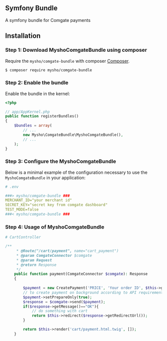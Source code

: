 ## Symfony Bundle

A symfony bundle for Comgate payments

Installation
------------

### Step 1: Download MyshoComgateBundle using composer

Require the `mysho/comgate-bundle` with composer [Composer](http://getcomposer.org/).

```bash
$ composer require mysho/comgate-bundle
```

### Step 2: Enable the bundle

Enable the bundle in the kernel:

```php
<?php

// app/AppKernel.php
public function registerBundles()
{
    $bundles = array(
        // ...
        new Mysho\ComgateBundle\MyshoComgateBundle(),
        // ...
    );
}
```

### Step 3: Configure the MyshoComgateBundle

Below is a minimal example of the configuration necessary to use the
`MyshoComgateBundle` in your application:

```yml
# .env

###> mysho/comgate-bundle ###
MERCHANT_ID="your merchant id"
SECRET_KEY="secret key from comgate dashboard"
TEST_MODE=false
###< mysho/comgate-bundle ###
```

### Step 4: Usage of MyshoComgateBundle

```php
# CartController

/**
     * @Route("/cart/payment", name="cart_payment")
     * @param ComgateConnector $comgate
     * @param Request
     * @return Response
     */
    public function payment(ComgateConnector $comgate): Response
    {
        
        $payment = new CreatePayment('PRICE', 'Your order ID', $this->getUser()->getEmail(), 'Some product');
        // to create payment on background according to API requirements
        $payment->setPrepareOnly(true);
        $response = $comgate->send($payment);
        if($response->getMessage()=="OK"){
            // do something with cart
            return $this->redirect($response->getRedirectUrl());
        }

        return $this->render('cart/payment.html.twig', []);
    }

```
